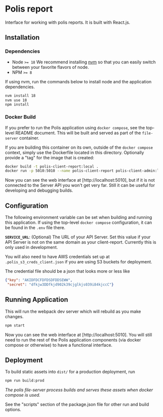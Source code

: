 # Polis report

Interface for working with polis reports. It is built with React.js.

## Installation

### Dependencies

* Node `>= 18`
We recommend installing [nvm](https://github.com/creationix/nvm) so that you can easily switch between your favorite
flavors of node.
* NPM `>= 8`

If using nvm, run the commands below to install node and the application dependencies.

```sh
nvm install 18
nvm use 18
npm install
```

### Docker Build

If you prefer to run the Polis application using `docker compose`, see the top-level README document. This will be built and served as part of the `file-server` container.

If you are building this container on its own, outside of the `docker compose` context, simply use the Dockerfile
located in this directory. Optionally provide a "tag" for the image that is created:

```sh
docker build -t polis-client-report:local .
docker run -p 5010:5010 --name polis-client-report polis-client-admin:local npm start
```

Now you can see the web interface at [http://localhost:5010], but if it is not connected to the Server API you won't
get very far. Still it can be useful for developing and debugging builds.

## Configuration

The following environment variable can be set when building and running this application. If using the top-level `docker compose` configuration, it can be found in the `.env` file there.

**`SERVICE_URL`**: (Optional) The URL of your API Server. Set this value if your API Server is not on the same domain as your client-report.
Currently this is only used in development.

You will also need to have AWS credentials set up at `.polis_s3_creds_client.json` if you are using S3
buckets for deployment.

The credential file should be a json that looks more or less like

```json
{"key": "AKIDFDCFDFDSDFDDSEWW",
 "secret": "dfkjw3DDfkjd902k39cjglkjs039i84kjccC"}
```

## Running Application

This will run the webpack dev server which will rebuild as you make changes.

```sh
npm start
```

Now you can see the web interface at [http://localhost:5010]. You will still need to run the rest of the Polis
application components (via docker compose or otherwise) to have a functional interface.

## Deployment

To build static assets into `dist/` for a production deployment, run

```sh
npm run build:prod
```

_The polis file-server process builds and serves these assets when docker compose is used._

See the "scripts" section of the package.json file for other run and build options.
